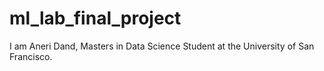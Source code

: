 # ml_lab_final_project

I am Aneri Dand, Masters in Data Science Student at the University of San Francisco.
